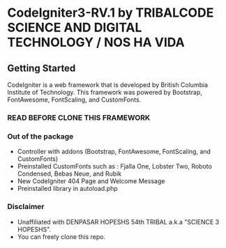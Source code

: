 # CodeIgniter3-RV.1 by TRIBALCODE SCIENCE AND DIGITAL TECHNOLOGY / NOS HA VIDA

## Getting Started
CodeIgniter is a web framework that is developed by British Columbia Institute of Technology. This framework was powered by Bootstrap, FontAwesome, FontScaling, and CustomFonts.

### READ BEFORE CLONE THIS FRAMEWORK

### Out of the package
* Controller with addons (Bootstrap, FontAwesome, FontScaling, and CustomFonts)
* Preinstalled CustomFonts such as : Fjalla One, Lobster Two, Roboto Condensed, Bebas Neue, and Rubik
* New CodeIgniter 404 Page and Welcome Message
* Preinstalled library in autoload.php

### Disclaimer
* Unaffiliated with DENPASAR HOPESHS 54th TRIBAL a.k.a "SCIENCE 3 HOPESHS".
* You can freely clone this repo.




